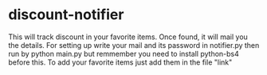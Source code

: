# discount-notifier
This will track discount in your favorite items. Once found, it will mail you the details.
For setting up write your mail and its password in notifier.py
then run by python main.py but remmember you need to install python-bs4 before this.
To add your favorite items just add them in the file "link"
